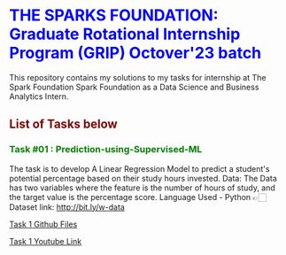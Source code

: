 # <span style='color:Blue'> THE SPARKS FOUNDATION: Graduate Rotational Internship Program (GRIP) Octover'23 batch </span>
This repository contains my solutions to my tasks for internship at The Spark Foundation Spark Foundation as a Data Science and Business Analytics Intern.

## <span style='color:Maroon'> List of Tasks below  </span>

### <span style='color:green'> Task #01 : Prediction-using-Supervised-ML </span>
The task is to develop A Linear Regression Model to predict a student's potential percentage based on their study hours invested.
Data: The Data has two variables where the feature is the number of hours of study, and the target value is the percentage score.
Language Used - Python
👉🏻 Dataset link: http://bit.ly/w-data


[Task 1 Github Files](https://github.com/RAVI-CHANDRIKA-05/The-Sparks-Foundation-Internship-Tasks/tree/main/%25PREDICTION)

[Task 1 Youtube Link](https://youtu.be/qT0BNt5Yfs0)


